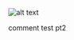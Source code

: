 ![alt text](https://i.pinimg.com/originals/bd/70/f3/bd70f3a415182063c085603469c7b912.png)

comment test pt2
